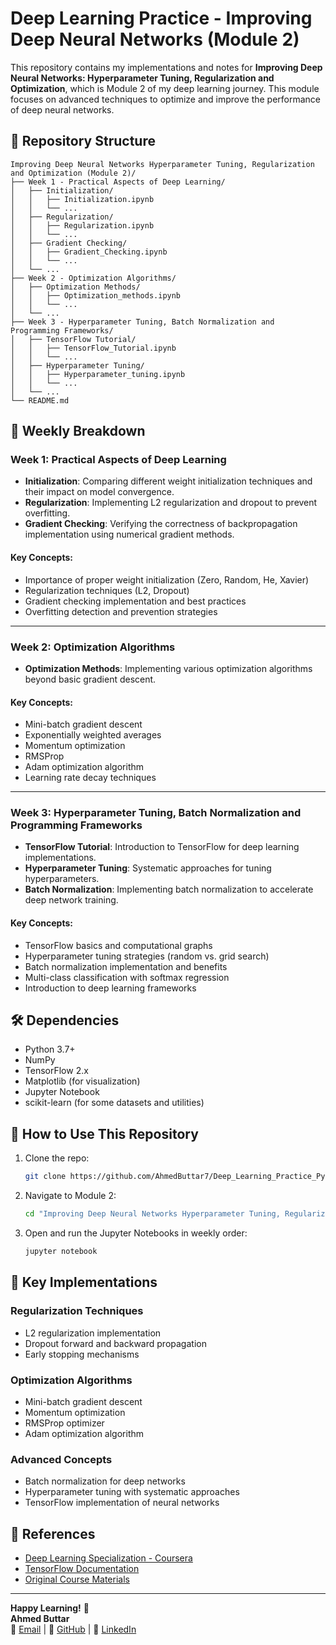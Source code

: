 # Deep Learning Practice - Improving Deep Neural Networks (Module 2)

This repository contains my implementations and notes for **Improving Deep Neural Networks: Hyperparameter Tuning, Regularization and Optimization**, which is Module 2 of my deep learning journey. This module focuses on advanced techniques to optimize and improve the performance of deep neural networks.

## 📂 Repository Structure

```
Improving Deep Neural Networks Hyperparameter Tuning, Regularization and Optimization (Module 2)/
├── Week 1 - Practical Aspects of Deep Learning/
│   ├── Initialization/
│   │   ├── Initialization.ipynb
│   │   └── ...
│   ├── Regularization/
│   │   ├── Regularization.ipynb
│   │   └── ...
│   ├── Gradient Checking/
│   │   ├── Gradient_Checking.ipynb
│   │   └── ...
│   └── ...
├── Week 2 - Optimization Algorithms/
│   ├── Optimization Methods/
│   │   ├── Optimization_methods.ipynb
│   │   └── ...
│   └── ...
├── Week 3 - Hyperparameter Tuning, Batch Normalization and Programming Frameworks/
│   ├── TensorFlow Tutorial/
│   │   ├── TensorFlow_Tutorial.ipynb
│   │   └── ...
│   ├── Hyperparameter Tuning/
│   │   ├── Hyperparameter_tuning.ipynb
│   │   └── ...
│   └── ...
└── README.md
```

## 📌 Weekly Breakdown

### **Week 1: Practical Aspects of Deep Learning**
- **Initialization**: Comparing different weight initialization techniques and their impact on model convergence.
- **Regularization**: Implementing L2 regularization and dropout to prevent overfitting.
- **Gradient Checking**: Verifying the correctness of backpropagation implementation using numerical gradient methods.

#### Key Concepts:
- Importance of proper weight initialization (Zero, Random, He, Xavier)
- Regularization techniques (L2, Dropout)
- Gradient checking implementation and best practices
- Overfitting detection and prevention strategies

---

### **Week 2: Optimization Algorithms**
- **Optimization Methods**: Implementing various optimization algorithms beyond basic gradient descent.

#### Key Concepts:
- Mini-batch gradient descent
- Exponentially weighted averages
- Momentum optimization
- RMSProp
- Adam optimization algorithm
- Learning rate decay techniques

---

### **Week 3: Hyperparameter Tuning, Batch Normalization and Programming Frameworks**
- **TensorFlow Tutorial**: Introduction to TensorFlow for deep learning implementations.
- **Hyperparameter Tuning**: Systematic approaches for tuning hyperparameters.
- **Batch Normalization**: Implementing batch normalization to accelerate deep network training.

#### Key Concepts:
- TensorFlow basics and computational graphs
- Hyperparameter tuning strategies (random vs. grid search)
- Batch normalization implementation and benefits
- Multi-class classification with softmax regression
- Introduction to deep learning frameworks

## 🛠️ Dependencies
- Python 3.7+
- NumPy
- TensorFlow 2.x
- Matplotlib (for visualization)
- Jupyter Notebook
- scikit-learn (for some datasets and utilities)

## 🚀 How to Use This Repository
1. Clone the repo:
   ```bash
   git clone https://github.com/AhmedButtar7/Deep_Learning_Practice_Python.git
   ```
2. Navigate to Module 2:
   ```bash
   cd "Improving Deep Neural Networks Hyperparameter Tuning, Regularization and Optimization (Module 2)"
   ```
3. Open and run the Jupyter Notebooks in weekly order:
   ```bash
   jupyter notebook
   ```

## 📝 Key Implementations

### Regularization Techniques
- L2 regularization implementation
- Dropout forward and backward propagation
- Early stopping mechanisms

### Optimization Algorithms
- Mini-batch gradient descent
- Momentum optimization
- RMSProp optimizer
- Adam optimization algorithm

### Advanced Concepts
- Batch normalization for deep networks
- Hyperparameter tuning with systematic approaches
- TensorFlow implementation of neural networks

## 🔗 References
- [Deep Learning Specialization - Coursera](https://www.coursera.org/specializations/deep-learning)
- [TensorFlow Documentation](https://www.tensorflow.org/api_docs)
- [Original Course Materials](https://www.coursera.org/learn/deep-neural-network)

---

**Happy Learning!** 🚀  
**Ahmed Buttar**  
📧 [Email](mailto:muhanmadahmed02@gmail.com) | 🔗 [GitHub](https://github.com/AhmedButtar7) | 💼 [LinkedIn]([https://linkedin.com/in/ahmedbuttar](https://www.linkedin.com/in/muhammad-ahmed-a29142349))
